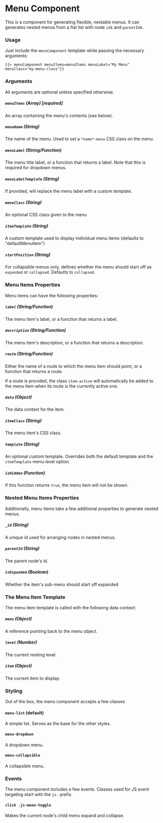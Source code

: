 # Menu Component

This is a component for generating flexible, nestable menus. It can generates nested menus from a flat list with node `id`s and `parentId`s. 

### Usage

Just include the `menuComponent` template while passing the necessary arguments:

```
{{> menuComponent menuItems=menuItems menuLabel="My Menu" menuClass="my-menu-class"}}
```

### Arguments

All arguments are optional unless specified otherwise. 

##### `menuItems` (Array) [required]

An array containing the menu's contents (see below).

##### `menuName` (String)

The name of the menu. Used to set a `*name*-menu` CSS class on the menu. 

##### `menuLabel` (String/Function)

The menu title label, or a function that returns a label. Note that this is required for dropdown menus. 

##### `menuLabelTemplate` (String)

If provided, will replace the menu label with a custom template.

##### `menuClass` (String)

An optional CSS class given to the menu

##### `itemTemplate` (String)

A custom template used to display individual menu items (defaults to "defaultMenuItem")

##### `startPosition` (String)

For collapsible menus only, defines whether the menu should start off as `expanded` or `collapsed`. Defaults to `collapsed`.

### Menu Items Properties

Menu items can have the following properties:

##### `label` (String/Function)

The menu item's label, or a function that returns a label. 

##### `description` (String/Function)

The menu item's description, or a function that returns a description. 

##### `route` (String/Function)

Either the name of a route to which the menu item should point, or a function that returns a route.

If a route is provided, the class `item-active` will automatically be added to the menu item when its route is the currently active one. 

##### `data` (Object)

The data context for the item. 

##### `itemClass` (String)

The menu item's CSS class. 

##### `template` (String)

An optional custom template. Overrides both the default template and the `itemTemplate` menu-level option. 

##### `isHidden` (Function)

If this function returns `true`, the menu item will not be shown. 

### Nested Menu Items Properties

Additionally, menu items take a few additional properties to generate nested menus. 

##### `_id` (String)

A unique id used for arranging nodes in nested menus. 

##### `parentId` (String)

The parent node's id. 

##### `isExpanded` (Boolean)

Whether the item's sub-menu should start off expanded

### The Menu Item Template

The menu item template is called with the following data context:

##### `menu` (Object)

A reference pointing back to the menu object.

##### `level` (Number)

The current nesting level.

##### `item` (Object)

The current item to display. 

### Styling

Out of the box, the menu component accepts a few classes

#### `menu-list` (default)

A simple list. Serves as the base for the other styles.

#### `menu-dropdown`

A dropdown menu.

#### `menu-collapsible`

A collapsible menu. 

### Events

The menu component includes a few events. Classes used for JS event targeting start with the `js-` prefix. 

#### `click .js-menu-toggle`

Makes the current node's child menu expand and collapse.